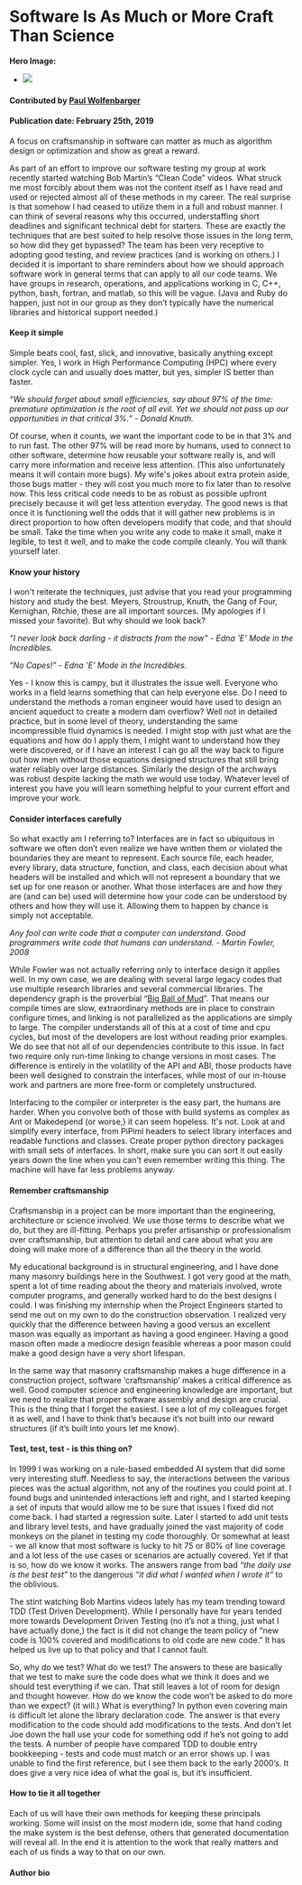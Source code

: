 # Software Is As Much or More Craft Than Science

**Hero Image:**

 - <img src='https://github.com/betterscientificsoftware/images/raw/master/use-case-meander.png' />

#### Contributed by [Paul Wolfenbarger](https://github.com/prwolfe "Paul Wolfenbarger's GitHub Profile")

#### Publication date: February 25th, 2019

A focus on craftsmanship in software can matter as much as algorithm design or optimization and show as great a reward.

As part of an effort to improve our software testing my group at work recently started watching Bob Martin’s “Clean Code” videos. What struck me most forcibly about them was not the content itself as I have read and used or rejected almost all of these methods in my career. The real surprise is that somehow I had ceased to utilize them in a full and robust manner. I can think of several reasons why this occurred, understaffing short deadlines and significant technical debt for starters. These are exactly the techniques that are best suited to help resolve those issues in the long term, so how did they get bypassed? The team has been very receptive to adopting good testing, and review practices (and is working on others.) I decided it is important to share reminders about how we should approach software work in general terms that can apply to all our code teams. We have groups in research, operations, and applications working in C, C++, python, bash, fortran, and matlab, so this will be vague. (Java and Ruby do happen, just not in our group as they don’t typically have the numerical libraries and historical support needed.)

#### Keep it simple

Simple beats cool, fast, slick, and innovative, basically anything except simpler. Yes, I work in High Performance Computing (HPC) where every clock cycle can and usually does matter, but yes, simpler IS better than faster.

*“We should forget about small efficiencies, say about 97% of the time: premature optimization is the root of all evil. Yet we should not pass up our opportunities in that critical 3%.” - Donald Knuth.*

Of course, when it counts, we want the important code to be in that 3% and to run fast. The other 97% will be read more by humans, used to connect to other software, determine how reusable your software really is, and will carry more information and receive less attention. (This also unfortunately means it will contain more bugs). My wife's jokes about extra protein aside, those bugs matter - they will cost you much more to fix later than to resolve now. This less critical code needs to be as robust as possible upfront precisely because it will get less attention everyday. The good news is that once it is functioning well the odds that it will gather new problems is in direct proportion to how often developers modify that code, and that should be small. Take the time when you write any code to make it small, make it legible, to test it well, and to make the code compile cleanly. You will thank yourself later.

#### Know your history

I won't reiterate the techniques, just advise that you read your programming history and study the best. Meyers, Stroustrup, Knuth, the Gang of Four, Kernighan, Ritchie, these are all important sources. (My apologies if I missed your favorite). But why should we look back?

*“I never look back darling - it distracts from the now” - Edna 'E' Mode in the Incredibles.*

*“No Capes!” - Edna 'E' Mode in the Incredibles.*

Yes - I know this is campy, but it illustrates the issue well. Everyone who works in a field learns something that can help everyone else. Do I need to understand the methods a roman engineer would have used to design an ancient aqueduct to create a modern dam overflow? Well not in detailed practice, but in some level of theory, understanding the same incompressible fluid dynamics is needed. I might stop with just what are the equations and how do I apply them, I might want to understand how they were discovered, or if I have an interest I can go all the way back to figure out how men without those equations designed structures that still bring water reliably over large distances. Similarly the design of the archways was robust despite lacking the math we would use today. Whatever level of interest you have you will learn something helpful to your current effort and improve your work.

#### Consider interfaces carefully

So what exactly am I referring to? Interfaces are in fact so ubiquitous in software we often don’t even realize we have written them or violated the boundaries they are meant to represent. Each source file, each header, every library, data structure, function, and class, each decision about what headers will be installed and which will not represent a boundary that we set up for one reason or another. What those interfaces are and how they are (and can be) used will determine how your code can be understood by others and how they will use it. Allowing them to happen by chance is simply not acceptable.

*Any fool can write code that a computer can understand. Good programmers write code that humans can understand. - Martin Fowler, 2008*

While Fowler was not actually referring only to interface design it applies well. In my own case, we are dealing with several large legacy codes that use multiple research libraries and several commercial libraries. The dependency graph is the proverbial “[Big Ball of Mud](http://www.laputan.org/mud)”. That means our compile times are slow, extraordinary methods are in place to constrain configure times, and linking is not parallelized as the applications are simply to large. The compiler understands all of this at a cost of time and cpu cycles, but most of the developers are lost without reading prior examples. We do see that not all of our dependencies contribute to this issue. In fact two require only run-time linking to change versions in most cases. The difference is entirely in the volatility of the API and ABI, those products have been well designed to constrain the interfaces, while most of our in-house work and partners are more free-form or completely unstructured.

Interfacing to the compiler or interpreter is the easy part, the humans are harder. When you convolve both of those with build systems as complex as Ant or Makedepend (or worse,) it can seem hopeless. It's not. Look at and simplify every interface, from PiPiml headers to select library interfaces and readable functions and classes. Create proper python directory packages with small sets of interfaces. In short, make sure you can sort it out easily years down the line when you can't even remember writing this thing. The machine will have far less problems anyway.

#### Remember craftsmanship

Craftsmanship in a project can be more important than the engineering, architecture or science involved. We use those terms to describe what we do, but they are ill-fitting. Perhaps you prefer artisanship or professionalism over craftsmanship, but attention to detail and care about what you are doing will make more of a difference than all the theory in the world.

My educational background is in structural engineering, and I have done many masonry buildings here in the Southwest. I got very good at the math, spent a lot of time reading about the theory and materials involved, wrote computer programs, and generally worked hard to do the best designs I could. I was finishing my internship when the Project Engineers started to send me out on my own to do the construction observation. I realized very quickly that the difference between having a good versus an excellent mason was equally as important as having a good engineer. Having a good mason often made a mediocre design feasible whereas a poor mason could make a good design have a very short lifespan.

In the same way that masonry craftsmanship makes a huge difference in a construction project, software ‘craftsmanship’ makes a critical difference as well. Good computer science and engineering knowledge are important, but we need to realize that proper software assembly and design are crucial. This is the thing that I forget the easiest. I see a lot of my colleagues forget it as well, and I have to think that’s because it’s not built into our reward structures (if it’s built into yours let me know).

#### Test, test, test - is this thing on?

In 1999 I was working on a rule-based embedded AI system that did some very interesting stuff. Needless to say, the interactions between the various pieces was the actual algorithm, not any of the routines you could point at. I found bugs and unintended interactions left and right, and I started keeping a set of inputs that would allow me to be sure that issues I fixed did not come back. I had started a regression suite. Later I started to add unit tests and library level tests, and have gradually joined the vast majority of code monkeys on the planet in testing my code thoroughly. Or somewhat at least - we all know that most software is lucky to hit 75 or 80% of line coverage and a lot less of the use cases or scenarios are actually covered. Yet if that is so, how do we know it works. The answers range from bad *“the daily use is the best test”* to the dangerous *“it did what I wanted when I wrote it”* to the oblivious.

The stint watching Bob Martins videos lately has my team trending toward TDD (Test Driven Development). While I personally have for years tended more towards Development Driven Testing (no it’s not a thing, just what I have actually done,) the fact is it did not change the team policy of “new code is 100% covered and modifications to old code are new code.” It has helped us live up to that policy and that I cannot fault.

So, why do we test? What do we test? The answers to these are basically that we test to make sure the code does what we think it does and we should test everything if we can. That still leaves a lot of room for design and thought however. How do we know the code won’t be asked to do more than we expect? (it will.) What is everything? In python even covering main is difficult let alone the library declaration code. The answer is that every modification to the code should add modifications to the tests. And don’t let Joe down the hall use your code for something odd if he’s not going to add the tests. A number of people have compared TDD to double entry bookkeeping - tests and code must match or an error shows up. I was unable to find the first reference, but I see them back to the early 2000’s. It does give a very nice idea of what the goal is, but it’s insufficient.

#### How to tie it all together

Each of us will have their own methods for keeping these principals working. Some will insist on the most modern ide, some that hand coding the make system is the best defense, others that generated documentation will reveal all. In the end it is attention to the work that really matters and each of us finds a way to that on our own.

#### Author bio
<!---
- Length: 50-100 words.
- Can include hyperlinks.
- Mention your current position, employer, a bit about your background.
- Include info about your interests related to software productivity and sustainability.
- Anything else you want to mention.
---!>
 

<!---
Publish: preview
RSS update: 2019-02-25
Categories: development, reliability
Topics: design, testing
Tags: bssw-blog-article
Level: 2
Prerequisites: default
Aggregate: none
--->
